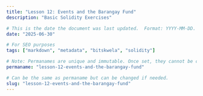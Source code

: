 ```yaml
---
title: "Lesson 12: Events and the Barangay Fund"
description: "Basic Solidity Exercises"

# This is the date the document was last updated.  Format: YYYY-MM-DD.
date: "2025-06-30"

# For SEO purposes
tags: ["markdown", "metadata", "bitskwela", "solidity"]

# Note: Permanames are unique and immutable. Once set, they cannot be changed.  You may change the filename but not this.
permaname: "lesson-12-events-and-the-barangay-fund"

# Can be the same as permaname but can be changed if needed.
slug: "lesson-12-events-and-the-barangay-fund"
---
```

